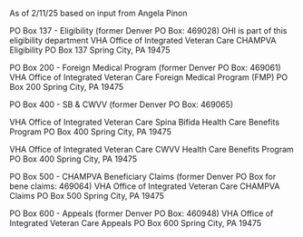 As of 2/11/25 based on input from Angela Pinon

PO Box 137 - Eligibility (former Denver PO Box: 469028) OHI is part of this eligibility department
VHA Office of Integrated Veteran Care
CHAMPVA Eligibility
PO Box 137
Spring City, PA 19475

 

PO Box 200 - Foreign Medical Program (former Denver PO Box: 469061)
VHA Office of Integrated Veteran Care
Foreign Medical Program (FMP)
PO Box 200
Spring City, PA 19475

 

PO Box 400 - SB & CWVV (former Denver PO Box: 469065)

VHA Office of Integrated Veteran Care
Spina Bifida Health Care Benefits Program
PO Box 400
Spring City, PA 19475

VHA Office of Integrated Veteran Care
CWVV Health Care Benefits Program
PO Box 400
Spring City, PA 19475

 

PO Box 500 - CHAMPVA Beneficiary Claims (former Denver PO Box for bene claims: 469064)
VHA Office of Integrated Veteran Care
CHAMPVA Claims
PO Box 500
Spring City, PA 19475

 

PO Box 600 - Appeals (former Denver PO Box: 460948)
VHA Office of Integrated Veteran Care
Appeals
PO Box 600
Spring City, PA 19475
